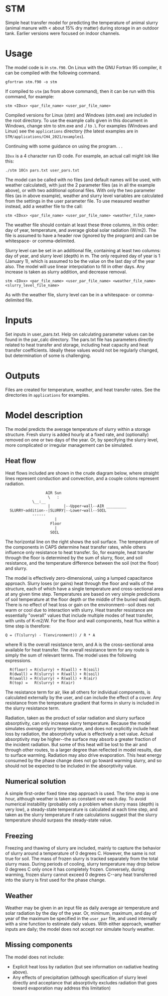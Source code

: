 # STM
Simple heat transfer model for predicting the temperature of animal slurry (animal manure with < about 15% dry matter) during storage in an outdoor tank.
Earlier versions were focused on indoor channels.

# Usage
The model code is in `stm.f90`.
On Linux with the GNU Fortran 95 compiler, it can be compiled with the following command.

```
gfortran stm.f90 -o stm
```
If compiled to `stm` (as from above command), then it can be run with this command, for example:

```
stm <IDxx> <par_file_name> <user_par_file_name>
```

Compiled versions for Linux (stm) and Windows (stm.exe) are included in the root directory.
To use the example calls given in this document in Windows, change stm to stm.exe and ./ to .\\.
For examples (Windows and Linux) see the `applications` directory (the latest examples are in `STM/applications/CH4_2021/examples`).

Continuing with some guidance on using the program. . .

`IDxx` is a 4 character run ID code.
For example, an actual call might lok like this:

```
./stm 10Cn pars.txt user_pars.txt
```

The model can be called with no files (and default names will be used, with weather calculated), with just the 2 parameter files (as in all the example above), or with two additional optional files.
With only the two parameter files (as in above example), weather and slurry level variables are calculated from the settings in the user parameter file.
To use measured weather instead, add a weather file to the call:

```
stm <IDxx> <par_file_name> <user_par_file_name> <weather_file_name>
```

The weather file should contain at least these three columns, in this order: day of year, temperature, and average global solar radiation (W/m2).
The file is assumed to have a header row (ignored by the program) and can be whitespace- or comma-delimited.

Slurry level can be set in an additional file, containing at least two columns: day of year, and slurry level (depth) in m.
The only required day of year is 1 (January 1), which is assumed to be the value on the last day of the year also.
The model will use linear interpolation to fill in other days.
Any increase is taken as slurry addition, and decrease removal.

```
stm <IDxx> <par_file_name> <user_par_file_name> <weather_file_name> <slurry_level_file_name>
```

As with the weather file, slurry level can be in a whitespace- or comma-delimited file.

# Inputs
Set inputs in user_pars.txt. 
Help on calculating parameter values can be found in the par_calc directory. 
The pars.txt file has parameters directly related to heat transfer and storage, including heat capacity and heat transfer coefficients. 
Ideally these values would not be regularly changed, but determination of some is challenging.
  
# Outputs
Files are created for temperature, weather, and heat transfer rates. 
See the directories in `applications` for examples.

# Model description
The model predicts the average temperature of slurry within a storage structure.
Fresh slurry is added hourly at a fixed rate, and (optionally) removed on one or two days of the year.
Or, by specifying the slurry level, more complicated or irregular management can be simulated.

## Heat flow
Heat flows included are shown in the crude diagram below, where straight lines represent conduction and convection, and a couple colons represent radiation.

```
                  AIR Sun
                   \   :
		    \__:__
                   |      |--Upper~wall--AIR _________  
  SLURRY~addition--|SLURRY|--Lower~wall--SOIL          
		    ------
                      |
                    Floor
                      |
                    SOIL

```

The horizontal line on the right shows the soil surface.
The temperature of the components in CAPS determine heat transfer rates, while others influence only resistance to heat transfer.
So, for example, heat transfer through the floor is determined by the sum of slurry, floor, and soil resistance, and the temperature difference between the soil (not the floor) and slurry.

The model is effectively zero-dimensional, using a lumped capacitance approach.
Slurry loses (or gains) heat through the floor and walls of the structure, each of which have a single temperature and cross-sectional area at any given time step.
Temperatures are based on very simple predictions of soil temperature at the floor depth or the middle of the buried wall depth.
There is no effect of heat loss or gain on the environment--soil does not warm or cool due to interaction with slurry.
Heat transfer resistance are essentially "overall" values that include multiple modes of heat transfer, with units of K-m2/W.
For the floor and wall components, heat flux within a time step is therefore:

```
Q = (T(slurry) - T(environment)) / R * A
```

where R is the overall resistance term, and A is the cross-sectional area available for heat transfer.
The overall resistance term for any route is simply the sum of relevant terms.
The model uses the following expressions.

```
  R(floor) = R(slurry) + R(wall) + R(soil)
  R(dwall) = R(slurry) + R(wall) + R(soil)
  R(uwall) = R(slurry) + R(wall) + R(air)
  R(top) =   R(slurry) + R(air) 
```

The resistance term for air, like all others for individual components, is calculated externally by the user, and can include the effect of a cover.
Any resistance from the temperature gradient that forms in slurry is included in the slurry resistance term.

Radiation, taken as the product of solar radiation and slurry surface absorptivity, can only increase slurry temperature.
Because the model simulates *average* slurry temperature, and does not explicitly include heat loss by radiation, the absorptivity value is effectively a net value.
Actual absorptivity may be higher--the surface may absorb a greater fraction of the incident radiation.
But some of this heat will be lost to the air and through other routes, to a larger degree than reflected in model results, due to surface warming.
Radiation may also drive evaporation.
This heat energy consumed by the phase change does not go toward warming slurry, and so should not be expected to be included in the absorptivity value.

## Numerical solution
A simple first-order fixed time step approach is used.
The time step is one hour, although weather is taken as constant over each day.
To avoid numerical instability (probably only a problem when slurry mass (depth) is very low), a steady-state temperature is calculated at each time step, and taken as the slurry temperature if rate calculations suggest that the slurry temperature should surpass the steady-state value.

## Freezing
Freezing and thawing of slurry are included, mainly to capture the behavior of slurry around a temperature of 0 degrees C.
However, the same is not true for soil.
The mass of frozen slurry is tracked separately from the total slurry mass.
During periods of cooling, slurry temperature may drop below 0 degrees C only once it has completely frozen.
Conversely, during warming, frozen slurry cannot exceed 0 degrees C--any heat transferred into the slurry is first used for the phase change.

## Weather
Weather may be given in an input file as daily average air temperature and solar radiation by the day of the year.
Or, minimum, maximum, and day of year of the maximum be specified in the `user_par` file, and used internally with a sine function to estimate daily values.
With either approach, weather inputs are daily; the model does not accept nor simulate hourly weather.

## Missing components
The model does not include:
* Explicit heat loss by radiation (but see information on radiative heating above).
* Any effects of precipitation (although specification of slurry level directly and acceptance that absorptivity excludes radiation that goes toward evaporation may address this limitation)
